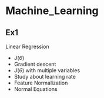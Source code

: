 # Machine_Learning

## Ex1
Linear Regression
- $J(\theta)$
- Gradient descent
- $J(\theta)$ with multiple variables
- Study about learning rate
- Feature Normalization
- Normal Equations

